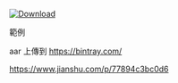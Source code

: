 [![Download](https://api.bintray.com/packages/michaelnien/Example/JFrogExample/images/download.svg)](https://bintray.com/michaelnien/Example/JFrogExample/_latestVersion)

範例

aar 上傳到 https://bintray.com/

https://www.jianshu.com/p/77894c3bc0d6